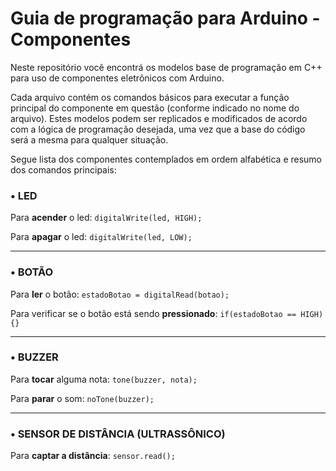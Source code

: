 # Guia de programação para Arduino - Componentes
Neste repositório você encontrá os modelos base de programação em C++ para uso de componentes eletrônicos com Arduino.

Cada arquivo contém os comandos básicos para executar a função principal do componente em questão (conforme indicado no nome do arquivo). Estes modelos podem ser replicados e modificados de acordo com a lógica de programação desejada, uma vez que a base do código será a mesma para qualquer situação.

Segue lista dos componentes contemplados em ordem alfabética e resumo dos comandos principais:

### • LED
Para __acender__ o led: ``digitalWrite(led, HIGH);`` 

Para __apagar__ o led: ``digitalWrite(led, LOW);``

---
### • BOTÃO
Para __ler__ o botão: ``estadoBotao = digitalRead(botao);`` 

Para verificar se o botão está sendo __pressionado__: ``if(estadoBotao == HIGH){}``

---
### • BUZZER
Para __tocar__ alguma nota: ``tone(buzzer, nota);`` 

Para __parar__ o som: ``noTone(buzzer);``

---
### • SENSOR DE DISTÂNCIA (ULTRASSÔNICO)
Para __captar a distância__: ``sensor.read();``
